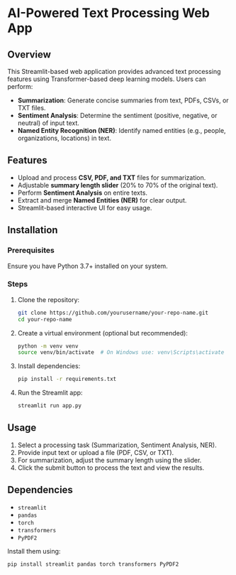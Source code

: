 # AI-Powered Text Processing Web App

## Overview
This Streamlit-based web application provides advanced text processing features using Transformer-based deep learning models. Users can perform:
- **Summarization**: Generate concise summaries from text, PDFs, CSVs, or TXT files.
- **Sentiment Analysis**: Determine the sentiment (positive, negative, or neutral) of input text.
- **Named Entity Recognition (NER)**: Identify named entities (e.g., people, organizations, locations) in text.

## Features
- Upload and process **CSV, PDF, and TXT** files for summarization.
- Adjustable **summary length slider** (20% to 70% of the original text).
- Perform **Sentiment Analysis** on entire texts.
- Extract and merge **Named Entities (NER)** for clear output.
- Streamlit-based interactive UI for easy usage.

## Installation
### Prerequisites
Ensure you have Python 3.7+ installed on your system.

### Steps
1. Clone the repository:
   ```bash
   git clone https://github.com/yourusername/your-repo-name.git
   cd your-repo-name
   ```
2. Create a virtual environment (optional but recommended):
   ```bash
   python -m venv venv
   source venv/bin/activate  # On Windows use: venv\Scripts\activate
   ```
3. Install dependencies:
   ```bash
   pip install -r requirements.txt
   ```
4. Run the Streamlit app:
   ```bash
   streamlit run app.py
   ```

## Usage
1. Select a processing task (Summarization, Sentiment Analysis, NER).
2. Provide input text or upload a file (PDF, CSV, or TXT).
3. For summarization, adjust the summary length using the slider.
4. Click the submit button to process the text and view the results.

## Dependencies
- `streamlit`
- `pandas`
- `torch`
- `transformers`
- `PyPDF2`

Install them using:
```bash
pip install streamlit pandas torch transformers PyPDF2
```




